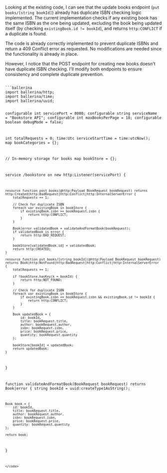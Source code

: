 Looking at the existing code, I can see that the update books endpoint (`put books/[string bookId]`) already has duplicate ISBN checking logic implemented. The current implementation checks if any existing book has the same ISBN as the one being updated, excluding the book being updated itself (by checking `existingBook.id != bookId`), and returns `http:CONFLICT` if a duplicate is found.

The code is already correctly implemented to prevent duplicate ISBNs and return a 409 Conflict error as requested. No modifications are needed since the functionality is already in place.

However, I notice that the POST endpoint for creating new books doesn't have duplicate ISBN checking. I'll modify both endpoints to ensure consistency and complete duplicate prevention.

<code filename="main.bal">
```ballerina
import ballerina/http;
import ballerina/time;
import ballerina/uuid;

configurable int servicePort = 8080;
configurable string serviceName = "Bookstore API";
configurable int maxBooksPerPage = 10;
configurable boolean debugMode = false;

int totalRequests = 0;
time:Utc serviceStartTime = time:utcNow();
map<BookCategory> bookCategories = {};

// In-memory storage for books
map<Book> bookStore = {};

service /bookstore on new http:Listener(servicePort) {

    resource function post books(@http:Payload BookRequest bookRequest) returns http:Created|http:BadRequest|http:Conflict|http:InternalServerError {
        totalRequests += 1;

        // Check for duplicate ISBN
        foreach var existingBook in bookStore {
            if existingBook.isbn == bookRequest.isbn {
                return http:CONFLICT;
            }
        }

        Book|error validatedBook = validateAndFormatBook(bookRequest);
        if validatedBook is error {
            return http:BAD_REQUEST;
        }

        bookStore[validatedBook.id] = validatedBook;
        return http:CREATED;
    }

    resource function put books/[string bookId](@http:Payload BookRequest bookRequest) returns Book|http:NotFound|http:BadRequest|http:Conflict|http:InternalServerError {
        totalRequests += 1;

        if !bookStore.hasKey(k = bookId) {
            return http:NOT_FOUND;
        }

        // Check for duplicate ISBN
        foreach var existingBook in bookStore {
            if existingBook.isbn == bookRequest.isbn && existingBook.id != bookId {
                return http:CONFLICT;
            }
        }

        Book updatedBook = {
            id: bookId,
            title: bookRequest.title,
            author: bookRequest.author,
            isbn: bookRequest.isbn,
            price: bookRequest.price,
            quantity: bookRequest.quantity
        };

        bookStore[bookId] = updatedBook;
        return updatedBook;
    }
}

function validateAndFormatBook(BookRequest bookRequest) returns Book|error {
    string bookId = uuid:createType1AsString();
    
    Book book = {
        id: bookId,
        title: bookRequest.title,
        author: bookRequest.author,
        isbn: bookRequest.isbn,
        price: bookRequest.price,
        quantity: bookRequest.quantity
    };
    
    return book;
}
```
</code>